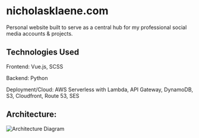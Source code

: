 # nicholasklaene.com

Personal website built to serve as a central hub for my professional social media accounts & projects.

## Technologies Used

Frontend: Vue.js, SCSS

Backend: Python 

Deployment/Cloud: AWS Serverless with Lambda, API Gateway, DynamoDB, S3, Cloudfront, Route 53, SES

## Architecture: 
![Architecture Diagram](architecture.png=400x)
